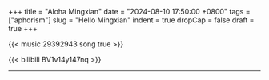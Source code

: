 +++
title = "Aloha Mingxian"
date = "2024-08-10 17:50:00 +0800"
tags = ["aphorism"]
slug = "Hello Mingxian"
indent = true
dropCap = false
draft = true
+++

<!-- [^1]![1921.jpg](/images/1921.jpg) -->


{{< music 29392943 song true >}}

{{< bilibili  BV1v14y147nq  >}} 


---

<!-- <script type="module" src="/js/model-viewer.min.js"></script>

<model-viewer src="/3d/test.glb" ar ar-modes="webxr scene-viewer quick-look" camera-controls camera-orbit="-18.9deg 85.8deg auto" autoplay animation-name="idle_eyes_2" environment-image="neutral" shadow-intensity="1" style="width: 100%; height: 420px"></model-viewer> -->



<!-- [^1]: 截图自 https://www.youtube.com/watch?v=fdM7KtLqcPE -->